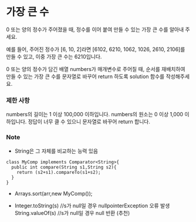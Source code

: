 # 가장 큰 수
0 또는 양의 정수가 주어졌을 때, 정수를 이어 붙여 만들 수 있는 가장 큰 수를 알아내 주세요.

예를 들어, 주어진 정수가 [6, 10, 2]라면 [6102, 6210, 1062, 1026, 2610, 2106]를 만들 수 있고, 이중 가장 큰 수는 6210입니다.

0 또는 양의 정수가 담긴 배열 numbers가 매개변수로 주어질 때, 순서를 재배치하여 만들 수 있는 가장 큰 수를 문자열로 바꾸어 return 하도록 solution 함수를 작성해주세요.

### 제한 사항
numbers의 길이는 1 이상 100,000 이하입니다.
numbers의 원소는 0 이상 1,000 이하입니다.
정답이 너무 클 수 있으니 문자열로 바꾸어 return 합니다.

### Note
* String은 그 자체를 비교하는 능력 있음
```
class MyComp implements Comparator<String>{
  public int compare(String s1,String s2){
    return (s2+s1).compareTo(s1+s2);
  }
}
```

* Arrays.sort(arr,new MyComp());

* Integer.toString(s) //s가 null일 경우 nullpointerException 오류 발생   
String.valueOf(s) //s가 null일 경우 null 반환 (추천)
